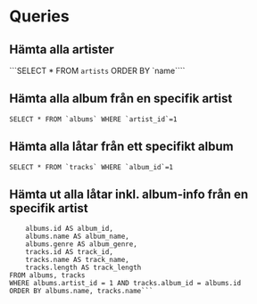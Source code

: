 # Queries

## Hämta alla artister

```SELECT * FROM `artists` ORDER BY `name````

## Hämta alla album från en specifik artist

```SELECT * FROM `albums` WHERE `artist_id`=1```

## Hämta alla låtar från ett specifikt album

```SELECT * FROM `tracks` WHERE `album_id`=1```

## Hämta ut alla låtar inkl. album-info från en specifik artist

```SELECT
    albums.id AS album_id,
    albums.name AS album_name,
    albums.genre AS album_genre,
    tracks.id AS track_id,
    tracks.name AS track_name,
    tracks.length AS track_length
FROM albums, tracks
WHERE albums.artist_id = 1 AND tracks.album_id = albums.id
ORDER BY albums.name, tracks.name```
